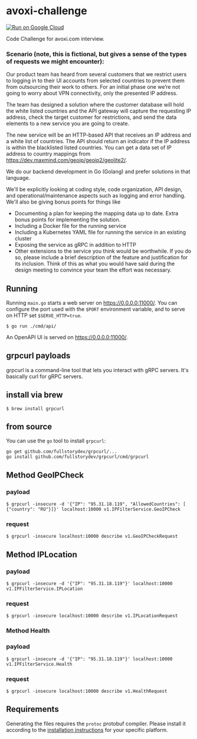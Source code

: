 # avoxi-challenge
[![Run on Google Cloud](https://storage.googleapis.com/cloudrun/button.svg)](https://console.cloud.google.com/cloudshell/editor?shellonly=true&cloudshell_image=gcr.io/cloudrun/button&cloudshell_git_repo=github.com/jamalyusuf/avoxi-challenge.git)

Code Challenge for avoxi.com interview. 

### Scenario (note, this is fictional, but gives a sense of the types of requests we might encounter):

Our product team has heard from several customers that we restrict users to logging in to their UI accounts from selected countries to prevent them from outsourcing their work to others.  For an initial phase one we’re not going to worry about VPN connectivity, only the presented IP address.

The team has designed a solution where the customer database will hold the white listed countries and the API gateway will capture the requesting IP address, check the target customer for restrictions, and send the data elements to a new service you are going to create.  

The new service will be an HTTP-based API that receives an IP address and a white list of countries.  The API should return an indicator if the IP address is within the blacklisted listed countries.  You can get a data set of IP address to country mappings from https://dev.maxmind.com/geoip/geoip2/geolite2/.

We do our backend development in Go (Golang) and prefer solutions in that language.

We'll be explicitly looking at coding style, code organization, API design, and operational/maintenance aspects such as logging and error handling.  We'll also be giving bonus points for things like
* Documenting a plan for keeping the mapping data up to date.  Extra bonus points for implementing the solution.
* Including a Docker file for the running service
* Including a Kubernetes YAML file for running the service in an existing cluster
* Exposing the service as gRPC in addition to HTTP
* Other extensions to the service you think would be worthwhile.  If you do so, please include a brief description of the feature and justification for its inclusion.  Think of this as what you would have said during the design meeting to convince your team the effort was necessary.


## Running
Running `main.go` starts a web server on https://0.0.0.0:11000/. You can configure
the port used with the `$PORT` environment variable, and to serve on HTTP set
`$SERVE_HTTP=true`.

```
$ go run ./cmd/api/
```

An OpenAPI UI is served on https://0.0.0.0:11000/.

## grpcurl payloads
grpcurl is a command-line tool that lets you interact with gRPC servers. It's basically curl for gRPC servers.
## install via brew
```
$ brew install grpcurl
```

## from source 
You can use the `go` tool to install `grpcurl`:
```
go get github.com/fullstorydev/grpcurl/...
go install github.com/fullstorydev/grpcurl/cmd/grpcurl
```

## **Method GeoIPCheck**
### payload
```
$ grpcurl -insecure -d '{"IP": "95.31.18.119", "AllowedCountries": [ {"country": "RU"}]}' localhost:10000 v1.IPFilterService.GeoIPCheck
```

### request 
```
$ grpcurl -insecure localhost:10000 describe v1.GeoIPCheckRequest
```

## **Method IPLocation**

### payload
```
$ grpcurl -insecure -d '{"IP": "95.31.18.119"}' localhost:10000 v1.IPFilterService.IPLocation
```

### request 
```
$ grpcurl -insecure localhost:10000 describe v1.IPLocationRequest
```

### **Method Health**

### payload
```
$ grpcurl -insecure -d '{"IP": "95.31.18.119"}' localhost:10000 v1.IPFilterService.Health
```

### request 
```
$ grpcurl -insecure localhost:10000 describe v1.HealthRequest
```
## Requirements

Generating the files requires the `protoc` protobuf compiler.
Please install it according to the
[installation instructions](https://github.com/google/protobuf#protocol-compiler-installation)
for your specific platform.

